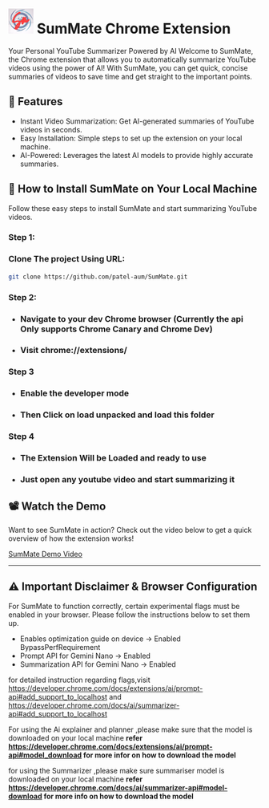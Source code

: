 # <img src="assets/128.png" alt="SumMate Icon" width="50" height="50"> SumMate Chrome Extension

Your Personal YouTube Summarizer Powered by AI
Welcome to SumMate, the Chrome extension that allows you to automatically summarize YouTube videos using the power of AI! With SumMate, you can get quick, concise summaries of videos to save time and get straight to the important points.

## 🚀 Features
- Instant Video Summarization: Get AI-generated summaries of YouTube videos in seconds.
- Easy Installation: Simple steps to set up the extension on your local machine.
- AI-Powered: Leverages the latest AI models to provide highly accurate summaries.
## 🌟 How to Install SumMate on Your Local Machine
Follow these easy steps to install SumMate and start summarizing YouTube videos.
### Step 1:

### Clone The project Using URL:

```bash
git clone https://github.com/patel-aum/SumMate.git
```

### Step 2:

- ### Navigate to your dev Chrome browser **(Currently the api Only supports Chrome Canary and Chrome Dev)**
- ### Visit chrome://extensions/

### Step 3

- ### Enable the developer mode
- ### Then Click on load unpacked and load this folder

### Step 4

- ### The Extension Will be Loaded and ready to use
- ### Just open any youtube video and start summarizing it 



## 📽️ Watch the Demo
Want to see SumMate in action? Check out the video below to get a quick overview of how the extension works!


[SumMate Demo Video](https://youtu.be/Far9ropMBHU)


---


## ⚠️ Important Disclaimer & Browser Configuration 
For SumMate to function correctly, certain experimental flags must be enabled in your browser. Please follow the instructions below to set them up.
- Enables optimization guide on device -> Enabled BypassPerfRequirement
- Prompt API for Gemini Nano -> Enabled
- Summarization API for Gemini Nano -> Enabled

for detailed instruction regarding flags,visit https://developer.chrome.com/docs/extensions/ai/prompt-api#add_support_to_localhost and https://developer.chrome.com/docs/ai/summarizer-api#add_support_to_localhost

For using the Ai explainer and planner ,please make sure that the model is downloaded on your local machine
**refer https://developer.chrome.com/docs/extensions/ai/prompt-api#model_download for more infor on how to download the model**

for using the Summarizer ,please make sure summariser model is downloaded on your local machine
**refer https://developer.chrome.com/docs/ai/summarizer-api#model-download for more info on how to download the model**
